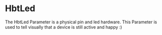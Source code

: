 # HbtLed

The HbtLed Parameter is a physical pin and led hardware. This Parameter is used to tell visually that a device is still active and happy :)